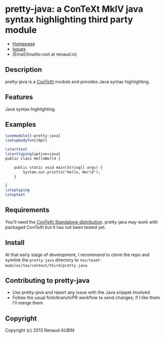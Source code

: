 <!--- coding: utf-8; fill-column: 80 --->
# pretty-java: a ConTeXt MkIV java syntax highlighting third party module

* [Homepage](https://github.com/nibua-r/pretty-java#readme)
* [Issues](https://github.com/nibua-r/pretty/issues)
* [Email](mailto:root at renaud.io)

## Description

pretty-java is a [ConTeXt](http://wiki.contextgarden.net/Main_Page) module and provides Java syntax
highlighting.

## Features

Java syntax highlighting.

## Examples

```tex
\usemodule[t-pretty-java]
\setupbodyfont[8pt]

\starttext
\starttyping[option=java]
public class HelloWorld {

    public static void main(String[] args) {
        System.out.println("Hello, World");
    }

}
\stoptyping
\stoptext
```

## Requirements

You'll need the [ConTeXt Standalone distribution](http://wiki.contextgarden.net/ConTeXt_Standalone).
pretty-java may work with packaged ConTeXt but it has not been tested yet.

## Install

At that early stage of development, I recommand to clone the repo and symlink the `pretty-java`
directory to `tex/texmf-modules/tex/context/third/pretty-java`.

## Contributing to pretty-java

* Use pretty-java and report any issue with the Java snippet involved
* Follow the usual fork/branch/PR workflow to send changes, if I like them I'll merge them

## Copyright

Copyright (c) 2013 Renaud AUBIN
